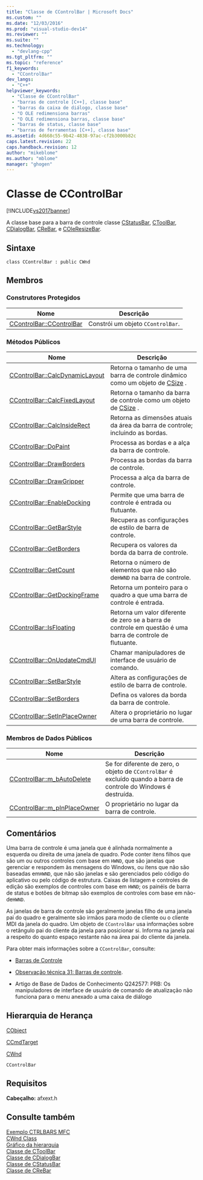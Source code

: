 ```yaml
---
title: "Classe de CControlBar | Microsoft Docs"
ms.custom: ""
ms.date: "12/03/2016"
ms.prod: "visual-studio-dev14"
ms.reviewer: ""
ms.suite: ""
ms.technology: 
  - "devlang-cpp"
ms.tgt_pltfrm: ""
ms.topic: "reference"
f1_keywords: 
  - "CControlBar"
dev_langs: 
  - "C++"
helpviewer_keywords: 
  - "Classe de CControlBar"
  - "barras de controle [C++], classe base"
  - "barras da caixa de diálogo, classe base"
  - "O OLE redimensiona barras"
  - "O OLE redimensiona barras, classe base"
  - "barras de status, classe base"
  - "barras de ferramentas [C++], classe base"
ms.assetid: 4d668c55-9b42-4838-97ac-cf2b3000b82c
caps.latest.revision: 22
caps.handback.revision: 12
author: "mikeblome"
ms.author: "mblome"
manager: "ghogen"
---
```

# Classe de CControlBar
[!INCLUDE[vs2017banner](../../assembler/inline/includes/vs2017banner.md)]

A classe base para a barra de controle classe [CStatusBar](../../mfc/reference/cstatusbar-class.md), [CToolBar](../../mfc/reference/ctoolbar-class.md), [CDialogBar](../../mfc/reference/cdialogbar-class.md), [CReBar](../../mfc/reference/crebar-class.md), e [COleResizeBar](../../mfc/reference/coleresizebar-class.md).  
  
## Sintaxe  
  
```  
class CControlBar : public CWnd  
```  
  
## Membros  
  
### Construtores Protegidos  
  
|Nome|Descrição|  
|----------|---------------|  
|[CControlBar::CControlBar](../Topic/CControlBar::CControlBar.md)|Constrói um objeto `CControlBar`.|  
  
### Métodos Públicos  
  
|Nome|Descrição|  
|----------|---------------|  
|[CControlBar::CalcDynamicLayout](../Topic/CControlBar::CalcDynamicLayout.md)|Retorna o tamanho de uma barra de controle dinâmico como um objeto de [CSize](../../atl-mfc-shared/reference/csize-class.md) .|  
|[CControlBar::CalcFixedLayout](../Topic/CControlBar::CalcFixedLayout.md)|Retorna o tamanho da barra de controle como um objeto de [CSize](../../atl-mfc-shared/reference/csize-class.md) .|  
|[CControlBar::CalcInsideRect](../Topic/CControlBar::CalcInsideRect.md)|Retorna as dimensões atuais da área da barra de controle; incluindo as bordas.|  
|[CControlBar::DoPaint](../Topic/CControlBar::DoPaint.md)|Processa as bordas e a alça da barra de controle.|  
|[CControlBar::DrawBorders](../Topic/CControlBar::DrawBorders.md)|Processa as bordas da barra de controle.|  
|[CControlBar::DrawGripper](../Topic/CControlBar::DrawGripper.md)|Processa a alça da barra de controle.|  
|[CControlBar::EnableDocking](../Topic/CControlBar::EnableDocking.md)|Permite que uma barra de controle é entrada ou flutuante.|  
|[CControlBar::GetBarStyle](../Topic/CControlBar::GetBarStyle.md)|Recupera as configurações de estilo de barra de controle.|  
|[CControlBar::GetBorders](../Topic/CControlBar::GetBorders.md)|Recupera os valores da borda da barra de controle.|  
|[CControlBar::GetCount](../Topic/CControlBar::GetCount.md)|Retorna o número de elementos que não são de`HWND` na barra de controle.|  
|[CControlBar::GetDockingFrame](../Topic/CControlBar::GetDockingFrame.md)|Retorna um ponteiro para o quadro a que uma barra de controle é entrada.|  
|[CControlBar::IsFloating](../Topic/CControlBar::IsFloating.md)|Retorna um valor diferente de zero se a barra de controle em questão é uma barra de controle de flutuante.|  
|[CControlBar::OnUpdateCmdUI](../Topic/CControlBar::OnUpdateCmdUI.md)|Chamar manipuladores de interface de usuário de comando.|  
|[CControlBar::SetBarStyle](../Topic/CControlBar::SetBarStyle.md)|Altera as configurações de estilo de barra de controle.|  
|[CControlBar::SetBorders](../Topic/CControlBar::SetBorders.md)|Defina os valores da borda da barra de controle.|  
|[CControlBar::SetInPlaceOwner](../Topic/CControlBar::SetInPlaceOwner.md)|Altera o proprietário no lugar de uma barra de controle.|  
  
### Membros de Dados Públicos  
  
|Nome|Descrição|  
|----------|---------------|  
|[CControlBar::m\_bAutoDelete](../Topic/CControlBar::m_bAutoDelete.md)|Se for diferente de zero, o objeto de `CControlBar` é excluído quando a barra de controle do Windows é destruída.|  
|[CControlBar::m\_pInPlaceOwner](../Topic/CControlBar::m_pInPlaceOwner.md)|O proprietário no lugar da barra de controle.|  
  
## Comentários  
 Uma barra de controle é uma janela que é alinhada normalmente a esquerda ou direita de uma janela de quadro.  Pode conter itens filhos que são um ou outros controles com base em `HWND`, que são janelas que gerenciar e respondem às mensagens do Windows, ou itens que não são baseadas em`HWND`, que não são janelas e são gerenciados pelo código do aplicativo ou pelo código de estrutura.  Caixas de listagem e controles de edição são exemplos de controles com base em `HWND`; os painéis de barra de status e botões de bitmap são exemplos de controles com base em não\- de`HWND`.  
  
 As janelas de barra de controle são geralmente janelas filho de uma janela pai do quadro e geralmente são irmãos para modo de cliente ou o cliente MDI da janela do quadro.  Um objeto de `CControlBar` usa informações sobre o retângulo pai do cliente da janela para posicionar si.  Informa na janela pai a respeito do quanto espaço restante não na área pai do cliente da janela.  
  
 Para obter mais informações sobre a `CControlBar`, consulte:  
  
-   [Barras de Controle](../Topic/Control%20Bars.md)  
  
-   [Observação técnica 31: Barras de controle](../../mfc/tn031-control-bars.md).  
  
-   Artigo de Base de Dados de Conhecimento Q242577: PRB: Os manipuladores de interface de usuário de comando de atualização não funciona para o menu anexado a uma caixa de diálogo  
  
## Hierarquia de Herança  
 [CObject](../Topic/CObject%20Class.md)  
  
 [CCmdTarget](../Topic/CCmdTarget%20Class.md)  
  
 [CWnd](../Topic/CWnd%20Class.md)  
  
 `CControlBar`  
  
## Requisitos  
 **Cabeçalho:** afxext.h  
  
## Consulte também  
 [Exemplo CTRLBARS MFC](../../top/visual-cpp-samples.md)   
 [CWnd Class](../Topic/CWnd%20Class.md)   
 [Gráfico da hierarquia](../../mfc/hierarchy-chart.md)   
 [Classe de CToolBar](../../mfc/reference/ctoolbar-class.md)   
 [Classe de CDialogBar](../../mfc/reference/cdialogbar-class.md)   
 [Classe de CStatusBar](../../mfc/reference/cstatusbar-class.md)   
 [Classe de CReBar](../../mfc/reference/crebar-class.md)